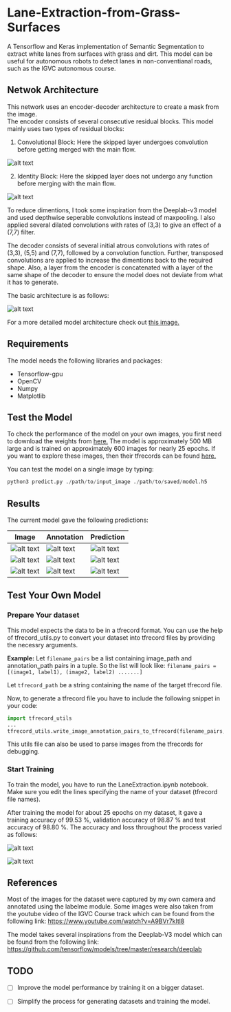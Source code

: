# Lane-Extraction-from-Grass-Surfaces

A Tensorflow and Keras implementation of Semantic Segmentation to extract white lanes from surfaces with grass and dirt.
This model can be useful for autonomous robots to detect lanes in non-conventianal roads, such as the IGVC autonomous course.

## Netwok Architecture
This network uses an encoder-decoder architecture to create a mask from the image. 
<br>The encoder consists of several consecutive residual blocks. This model mainly uses two types of residual blocks:
1. Convolutional Block: Here the skipped layer undergoes convolution before getting merged with the main flow.

![alt text](https://github.com/Chinnu1103/Lane-Extraction-from-Grass-Surfaces/blob/master/models/convolutional_block.png)

2. Identity Block: Here the skipped layer does not undergo any function before merging with the main flow.

![alt text](https://github.com/Chinnu1103/Lane-Extraction-from-Grass-Surfaces/blob/master/models/identity_block.png)

To reduce dimentions, I took some inspiration from the Deeplab-v3 model and used depthwise seperable convolutions instead of maxpooling. I also applied several dilated convolutions with rates of (3,3) to give an effect of a (7,7) filter.

The decoder consists of several initial atrous convolutions with rates of (3,3), (5,5) and (7,7), followed by a convolution function. Further, transposed convolutions are applied to increase the dimentions back to the required shape. Also, a layer from the encoder is concatenated with a layer of the same shape of the decoder to ensure the model does not deviate from what it has to generate.

The basic architecture is as follows:

![alt text](https://github.com/Chinnu1103/Lane-Extraction-from-Grass-Surfaces/blob/master/models/model_architechture.png)

For a more detailed model architecture check out [this image.](https://github.com/Chinnu1103/Lane-Extraction-from-Grass-Surfaces/blob/master/models/model_summary.png)

## Requirements
The model needs the following libraries and packages:
* Tensorflow-gpu
* OpenCV
* Numpy
* Matplotlib

## Test the Model
To check the performance of the model on your own images, you first need to download the weights from [here.](https://drive.google.com/file/d/14EkHsn-_x4Ss1uwLKWcEEjBFXjQ-DEDB/view?usp=sharing) The model is approximately 500 MB large and is trained on approximately 600 images for nearly 25 epochs. If you want to explore these images, then their tfrecords can be found [here.](https://github.com/Chinnu1103/Lane-Extraction-from-Grass-Surfaces/tree/master/Dataset/tfrecords)

You can test the model on a single image by typing:
```python
python3 predict.py ./path/to/input_image ./path/to/saved/model.h5
```
## Results
The current model gave the following predictions:

**Image** | **Annotation** | **Prediction**
----------|----------------|---------------
![alt text](https://github.com/Chinnu1103/Lane-Extraction-from-Grass-Surfaces/blob/master/Dataset/Samples/image_5.jpg) | ![alt text](https://github.com/Chinnu1103/Lane-Extraction-from-Grass-Surfaces/blob/master/Dataset/Samples/label_5.png) | ![alt text](https://github.com/Chinnu1103/Lane-Extraction-from-Grass-Surfaces/blob/master/results/pred_5.png)
![alt text](https://github.com/Chinnu1103/Lane-Extraction-from-Grass-Surfaces/blob/master/Dataset/Samples/image_4.jpg) | ![alt text](https://github.com/Chinnu1103/Lane-Extraction-from-Grass-Surfaces/blob/master/Dataset/Samples/label_4.png) | ![alt text](https://github.com/Chinnu1103/Lane-Extraction-from-Grass-Surfaces/blob/master/results/pred_4.png)
![alt text](https://github.com/Chinnu1103/Lane-Extraction-from-Grass-Surfaces/blob/master/Dataset/Samples/image_3.jpg) | ![alt text](https://github.com/Chinnu1103/Lane-Extraction-from-Grass-Surfaces/blob/master/Dataset/Samples/label_3.png) | ![alt text](https://github.com/Chinnu1103/Lane-Extraction-from-Grass-Surfaces/blob/master/results/pred_3.png)

## Test Your Own Model

### Prepare Your dataset
This model expects the data to be in a tfrecord format. You can use the help of tfrecord_utils.py to convert your dataset into tfrecord files by providing the necessry arguments.

**Example:** Let ```filename_pairs``` be a list containing image_path and annotation_path pairs in a tuple. So the list will look like: ```filename_pairs = [(image1, label1), (image2, label2) .......]```

Let ```tfrecord_path``` be a string containing the name of the target tfrecord file.

Now, to generate a tfrecord file you have to include the following snippet in your code:
```python
import tfrecord_utils
...
tfrecord_utils.write_image_annotation_pairs_to_tfrecord(filename_pairs, tfrecord_path)
```
This utils file can also be used to parse images from the tfrecords for debugging.

### Start Training
To train the model, you have to run the LaneExtraction.ipynb notebook. Make sure you edit the lines specifying the name of your dataset (tfrecord file names).

After training the model for about 25 epochs on my dataset, it gave a training accuracy of 99.53 %, validation accuracy of 98.87 % and test accuracy of 98.80 %. The accuracy and loss throughout the process varied as follows:

![alt text](https://github.com/Chinnu1103/Lane-Extraction-from-Grass-Surfaces/blob/master/models/accuracy.png)

![alt text](https://github.com/Chinnu1103/Lane-Extraction-from-Grass-Surfaces/blob/master/models/loss.png)

## References
Most of the images for the dataset were captured by my own camera and annotated using the labelme module. Some images were also taken from the youtube video of the IGVC Course track which can be found from the following link: https://www.youtube.com/watch?v=A9BVr7kltl8

The model takes several inspirations from the Deeplab-V3 model which can be found from the following link:
https://github.com/tensorflow/models/tree/master/research/deeplab

## TODO

- [ ] Improve the model performance by training it on a bigger dataset.
- [ ] Simplify the process for generating datasets and training the model.



